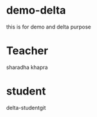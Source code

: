 # demo-delta
this is for demo and delta purpose

# Teacher
sharadha khapra

# student
delta-studentgit 